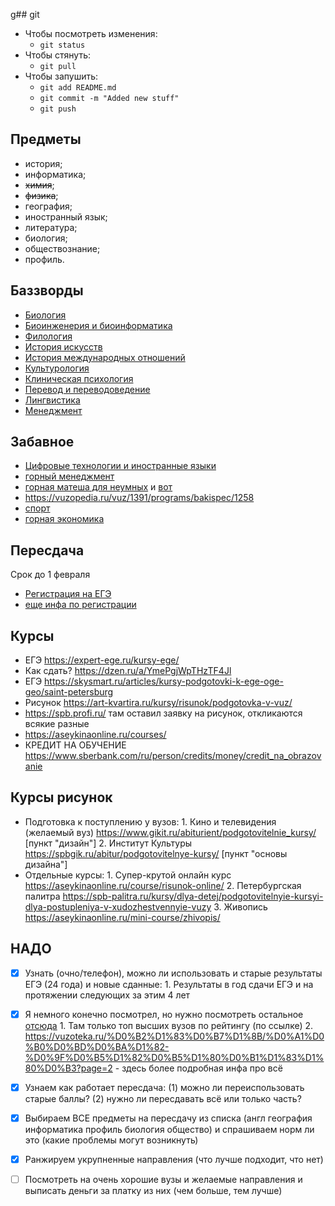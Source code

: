 g## git

- Чтобы посмотреть изменения:
    * `git status`
- Чтобы стянуть:
    * `git pull`
- Чтобы запушить:
    * `git add README.md`
    * `git commit -m "Added new stuff"`
    * `git push`


## Предметы

* история;
* информатика;
* ~~химия~~;
* ~~физика~~;
* география;
* иностранный язык;
* литература;
* биология;
* обществознание;
* профиль.

## Баззворды

* [Биология](https://international.msu.ru/bak/tproduct/380794340-743362655741-napravlenie-podgotovki-biologiya)
* [Биоинженерия и биоинформатика](https://international.msu.ru/bak/tproduct/380794340-392346648541-spetsialnost-bioinzheneriya-i-bioinforma)
* [Филология](https://international.msu.ru/bak/tproduct/380794340-816436508791-napravlenie-podgotovki-filologiya)
* [История искусств](https://international.msu.ru/bak/tproduct/380794340-724361775621-napravlenie-podgotovki-istoriya-iskusstv)
* [История международных отношений](https://international.msu.ru/bak/tproduct/380794340-251700582151-obrazovatelnaya-programma-istoriya-mezhd)
* [Культурология](https://international.msu.ru/bak/tproduct/380794340-736422623471-napravlenie-podgotovki-kulturologiya)
* [Клиническая психология](https://international.msu.ru/bak/tproduct/380794340-438812880001-spetsialnost-klinicheskaya-psihologiya)
* [Перевод и переводоведение](https://international.msu.ru/bak/tproduct/380794340-873885064041-spetsialnost-perevod-i-perevodovedenie)
* [Лингвистика](https://international.msu.ru/bak/tproduct/380794340-188813009651-napravlenie-podgotovki-lingvistika)
* [Менеджмент](https://international.msu.ru/bak/tproduct/380794340-808539441121-napravlenie-podgotovki-menedzhment)

## Забавное

* [Цифровые технологии и иностранные языки](https://dep.spbstu.ru/edu/45.03.04/45.03.04_01/)
* [горный менеджмент](https://vuzopedia.ru/vuz/1073/napr/69)
* [горная матеша для неумных](https://landing.spmi.ru/teoriya-i-matematicheskie-metody-sistemnogo-analiza-i-upravleniya-v-tekhnicheskikh-ekonomicheskikh) и [вот](https://vuzopedia.ru/vuz/1073/programs/bakispec/794)
* https://vuzopedia.ru/vuz/1391/programs/bakispec/1258
* [спорт](https://vuzopedia.ru/vuz/1492/spec)
* [горная экономика](https://vuzopedia.ru/vuz/1073/napr/163)


## Пересдача

Срок до 1 февраля

- [Регистрация на ЕГЭ](https://www.ege.spb.ru/index.php?option=com_k2&view=item&layout=item&id=763&Itemid=236)
- [еще инфа по регистрации](https://nevarono.spb.ru/ege/vypusknikam-proshlykh-let.html)

## Курсы

- ЕГЭ https://expert-ege.ru/kursy-ege/
- Как сдать? https://dzen.ru/a/YmePgjWpTHzTF4Jl
- ЕГЭ https://skysmart.ru/articles/kursy-podgotovki-k-ege-oge-geo/saint-petersburg
- Рисунок https://art-kvartira.ru/kursy/risunok/podgotovka-v-vuz/
- https://spb.profi.ru/ там оставил заявку на рисунок, откликаются всякие разные
- https://aseykinaonline.ru/courses/
- КРЕДИТ НА ОБУЧЕНИЕ https://www.sberbank.com/ru/person/credits/money/credit_na_obrazovanie

## Курсы рисунок

- Подготовка к поступлению у вузов:
      1. Кино и телевидения (желаемый вуз) https://www.gikit.ru/abiturient/podgotovitelnie_kursy/  [пункт "дизайн"]
      2. Институт Культуры https://spbgik.ru/abitur/podgotovitelnye-kursy/   [пункт "основы дизайна"]
- Отдельные курсы:
      1. Супер-крутой онлайн курс https://aseykinaonline.ru/course/risunok-online/
      2. Петербургская палитра https://spb-palitra.ru/kursy/dlya-detej/podgotovitelnyie-kursyi-dlya-postupleniya-v-xudozhestvennyie-vuzy
      3. Живопись https://aseykinaonline.ru/mini-course/zhivopis/



## НАДО

- [x] Узнать (очно/телефон), можно ли использовать и старые результаты ЕГЭ (24 года) и новые сданные:
      1. Результаты  в год сдачи ЕГЭ и на протяжении следующих за этим 4 лет

- [x] Я немного конечно посмотрел, но нужно посмотреть остальное [отсюда](https://vuzopedia.ru/rate/region/city/50)
      1. Там только топ высших вузов по рейтингу (по ссылке)
      2. https://vuzoteka.ru/%D0%B2%D1%83%D0%B7%D1%8B/%D0%A1%D0%B0%D0%BD%D0%BA%D1%82-%D0%9F%D0%B5%D1%82%D0%B5%D1%80%D0%B1%D1%83%D1%80%D0%B3?page=2 - здесь более подробная инфа про всё

- [x] Узнаем как работает пересдача: (1) можно ли переиспользовать старые баллы? (2) нужно ли пересдавать всё или только часть?
- [x] Выбираем ВСЕ предметы на пересдачу из списка (англ география информатика профиль биология общество) и спрашиваем норм ли это (какие проблемы могут возникнуть)
- [x] Ранжируем укрупненные направления (что лучше подходит, что нет)
- [ ] Посмотреть на очень хорошие вузы и желаемые направления и выписать деньги за платку из них (чем больше, тем лучше)
